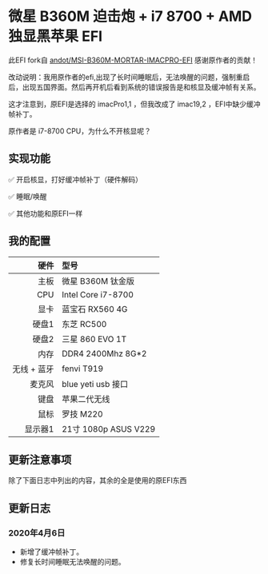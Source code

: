 # 微星 B360M 迫击炮 + i7 8700 + AMD 独显黑苹果 EFI

此EFI fork自 [andot/MSI-B360M-MORTAR-IMACPRO-EFI](https://github.com/andot/MSI-B360M-MORTAR-IMACPRO-EFI) 感谢原作者的贡献！

改动说明：我用原作者的efi,出现了长时间睡眠后，无法唤醒的问题，强制重启后，出现五国界面。然后再开机后看到系统的错误报告是和核显及缓冲帧有关系。

这才注意到，原EFI是选择的 imacPro1,1 ，但我改成了 imac19,2 ，EFI中缺少缓冲帧补丁。

原作者是 i7-8700 CPU，为什么不开核显呢？

## 实现功能
✅ 开启核显，打好缓冲帧补丁（硬件解码）

✅ 睡眠/唤醒

✅ 其他功能和原EFI一样


## 我的配置

|         硬件       |                   型号                  | 
|-------------------:|:----------------------------------------|
|               主板 | 微星 B360M 钛金版                       |
|                CPU | Intel Core i7-8700                      |
|               显卡 | 蓝宝石 RX560 4G   |
|              硬盘1 | 东芝 RC500                |
|              硬盘2 | 三星 860 EVO 1T                |
|               内存 |  DDR4 2400Mhz 8G*2   |
|        无线 + 蓝牙 | fenvi T919   |
|    麦克风 | blue yeti usb 接口   |
|               键盘 | 苹果二代无线                             |
|               鼠标 | 罗技 M220                               |
|            显示器1 | 21寸 1080p ASUS V229          |



## 更新注意事项

除了下面日志中列出的内容，其余的全是使用的原EFI东西

## 更新日志

### 2020年4月6日

* 新增了缓冲帧补丁。
* 修复长时间睡眠无法唤醒的问题。

